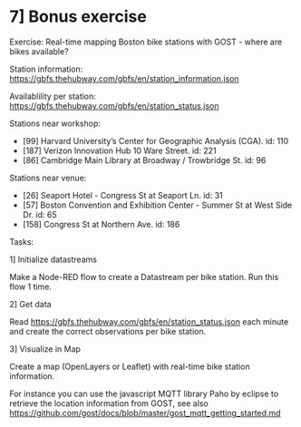 # 7] Bonus exercise

Exercise: Real-time mapping Boston bike stations with GOST - 
where are bikes available? 

Station information: https://gbfs.thehubway.com/gbfs/en/station_information.json

Availablility per station: https://gbfs.thehubway.com/gbfs/en/station_status.json

Stations near workshop: 

* [99]  Harvard University’s Center for Geographic Analysis (CGA). id: 110 
* [187] Verizon Innovation Hub 10 Ware Street. id: 221
* [86]  Cambridge Main Library at Broadway / Trowbridge St. id: 96

Stations near venue:
* [26]  Seaport Hotel - Congress St at Seaport Ln. id: 31
* [57]  Boston Convention and Exhibition Center - Summer St at West Side Dr. id: 65
* [158] Congress St at Northern Ave. id: 186


Tasks:

1] Initialize datastreams

Make a Node-RED flow to create a Datastream per bike station. Run this flow 1 time.

2] Get data

Read https://gbfs.thehubway.com/gbfs/en/station_status.json each minute and create the correct 
observations per bike station.

3] Visualize in Map

Create a map (OpenLayers or Leaflet) with real-time bike station information.

For instance you can use the javascript MQTT library Paho by eclipse to retrieve the location information from GOST, see also https://github.com/gost/docs/blob/master/gost_mqtt_getting_started.md




